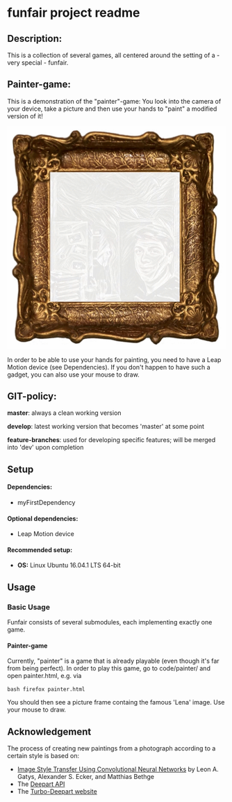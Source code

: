 funfair project readme
====================

Description:
-----------------

This is a collection of several games, all centered around the setting of a - very special - funfair.


Painter-game:
-------------
This is a demonstration of the "painter"-game: You look into the camera of your device, take a 
picture and then use your hands to "paint" a modified version of it!

![DEMO](documentation/videos/painter.gif)

In order to be able to use your hands for painting, you need to have a Leap Motion device (see Dependencies). If you don't happen to have such a gadget, you can also use your mouse to draw.

GIT-policy:
--------------

**master**: always a clean working version

**develop**: latest working version that becomes 'master' at some point

**feature-branches**: used for developing specific features; will be merged into 'dev' upon completion


## Setup
#### Dependencies:
* myFirstDependency


#### Optional dependencies:
* Leap Motion device

#### Recommended setup:
* **OS:** Linux Ubuntu 16.04.1 LTS 64-bit


## Usage
### Basic Usage
Funfair consists of several submodules, each implementing exactly one game. 

#### Painter-game
Currently, "painter" is a game that is already playable (even though it's far from being perfect).
 In order to play this game, go to code/painter/ and open painter.html, e.g. via
```
bash firefox painter.html
```
You should then see a picture frame containg the famous 'Lena' image. Use your mouse to draw.

## Acknowledgement

The process of creating new paintings from a photograph according to a certain style is based on:
* [Image Style Transfer Using Convolutional Neural Networks](http://www.cv-foundation.org/openaccess/content_cvpr_2016/papers/Gatys_Image_Style_Transfer_CVPR_2016_paper.pdf)
by Leon A. Gatys, Alexander S. Ecker, and Matthias Bethge
* The [Deepart API](https://github.com/deepart-io/deepart-api)
* The [Turbo-Deepart website](http://turbo.deepart.io/)

